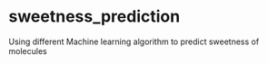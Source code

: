# sweetness_prediction
Using different Machine learning algorithm to predict sweetness of molecules
